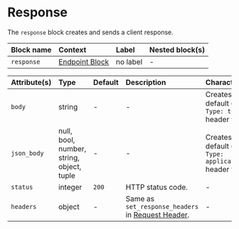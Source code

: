 # Response

The `response` block creates and sends a client response.

| Block name | Context                           | Label    | Nested block(s) |
|:-----------|:----------------------------------|:---------|:----------------|
| `response` | [Endpoint Block](#endpoint-block) | no label | -               |

| Attribute(s) | Type                                      | Default | Description                                                           | Characteristic(s)                                                       | Example |
|:-------------|:------------------------------------------|:--------|:----------------------------------------------------------------------|:------------------------------------------------------------------------|:--------|
| `body`       | string                                    | -       | -                                                                     | Creates implicit default `Content-Type: text/plain` header field.       | -       |
| `json_body`  | null, bool, number, string, object, tuple | -       | -                                                                     | Creates implicit default `Content-Type: application/json` header field. | -       |
| `status`     | integer                                   | `200`   | HTTP status code.                                                     | -                                                                       | -       |
| `headers`    | object                                    | -       | Same as `set_response_headers` in [Request Header](#response-header). | -                                                                       | -       |
